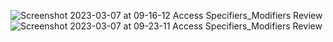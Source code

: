 ![Screenshot 2023-03-07 at 09-16-12 Access Specifiers_Modifiers Review](https://user-images.githubusercontent.com/76912120/223351218-c27dc37a-be58-436b-96a4-4fd02f33642d.png)
![Screenshot 2023-03-07 at 09-23-11 Access Specifiers_Modifiers Review](https://user-images.githubusercontent.com/76912120/223352673-19739d33-34e6-4329-89fb-dc0983050078.png)
